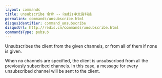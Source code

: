 ```yaml
---
layout: commands
title: unsubscribe 命令 -- Redis中文资料站
permalink: commands/unsubscribe.html
disqusIdentifier: command_unsubscribe
disqusUrl: http://redis.cn/commands/unsubscribe.html
commandsType: pubsub
---
```


Unsubscribes the client from the given channels, or from all of them if none is
given.

When no channels are specified, the client is unsubscribed from all the
previously subscribed channels.
In this case, a message for every unsubscribed channel will be sent to the
client.
